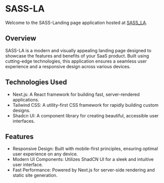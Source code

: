 # SASS-LA
Welcome to the SASS-Landing page application hosted at [SASS_LA](https://sass-la.vercel.app).

## Overview
SASS-LA is a modern and visually appealing landing page designed to showcase the features and benefits of your SaaS product. Built using cutting-edge technologies, this application ensures a seamless user experience and a responsive design across various devices.

## Technologies Used
* Next.js: A React framework for building fast, server-rendered applications.
* Tailwind CSS: A utility-first CSS framework for rapidly building custom designs.
* Shadcn UI: A component library for creating beautiful, accessible user interfaces.

## Features
* Responsive Design: Built with mobile-first principles, ensuring optimal user experience on any device.
* Modern UI Components: Utilizes ShadCN UI for a sleek and intuitive user interface.
* Fast Performance: Powered by Next.js for server-side rendering and static site generation.
